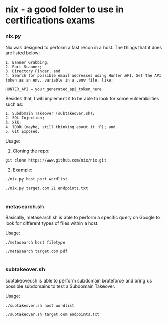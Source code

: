 # nix - a good folder to use in certifications exams

### nix.py

Nix was designed to perform a fast recon in a host. The things that it does are listed below:

    1. Banner Grabbing;
    2. Port Scanner;
    3. Directory Finder; and
    4. Search for possible email addresses using Hunter API. Set the API token as an env. variable in a .env file, like:
    
   ```HUNTER_API = your_generated_api_token_here```

Besides that, I will implement it to be able to look for some vulnerabilities such as:

    1. Subdomain Takeover (subtakeover.sh);
    2. SQL Injection;
    3. XSS;
    4. IDOR (maybe, still thinking about it :P); and
    5. Git Exposed.

Usage:

1. Cloning the repo:

```git clone https://www.github.com/nix/nix.git```

2. Example:

```./nix.py host port wordlist```

```./nix.py target.com 21 endpoints.txt```

#

### metasearch.sh

Basically, metasearch.sh is able to perform a specific query on Google to look for different types of files within a host.

Usage:

```./metasearch host filetype```

```./metasearch target.com pdf```

#

### subtakeover.sh

subtakeover.sh is able to perform subdomain bruteforce and bring us possible subdomains to test a Subdomain Takeover.

Usage:

```./subtakeover.sh host wordlist```

```./subtakeover.sh target.com endpoints.txt```